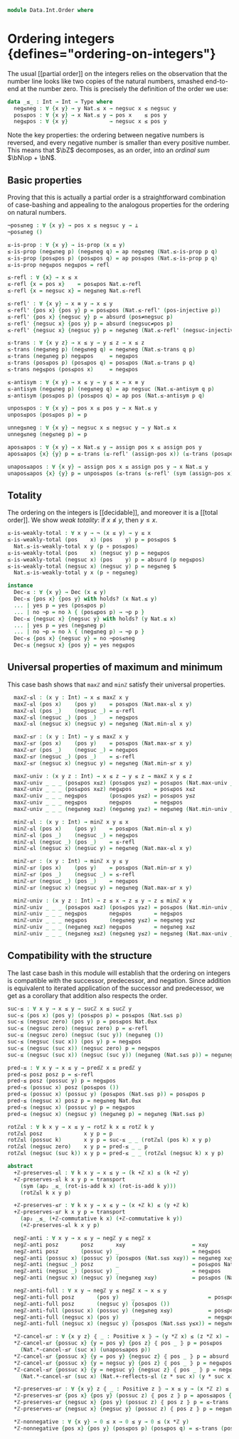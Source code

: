 <!--
```agda
open import 1Lab.HLevel.Closure
open import 1Lab.HLevel
open import 1Lab.Path
open import 1Lab.Type

open import Data.Int.Properties
open import Data.Int.Base
open import Data.Dec

import Data.Nat.Properties as Nat
import Data.Nat.Order as Nat
import Data.Nat.Base as Nat
```
-->

```agda
module Data.Int.Order where
```

# Ordering integers {defines="ordering-on-integers"}

The usual [[partial order]] on the integers relies on the observation
that the number line looks like two copies of the natural numbers,
smashed end-to-end at the number zero. This is precisely the definition
of the order we use:

```agda
data _≤_ : Int → Int → Type where
  neg≤neg : ∀ {x y} → y Nat.≤ x → negsuc x ≤ negsuc y
  pos≤pos : ∀ {x y} → x Nat.≤ y → pos x    ≤ pos y
  neg≤pos : ∀ {x y}             → negsuc x ≤ pos y
```

Note the key properties: the ordering between negative numbers is
reversed, and every negative number is smaller than every positive
number.  This means that $\bZ$ decomposes, as an order, into an _ordinal
sum_ $\bN\op + \bN$.

## Basic properties

Proving that this is actually a partial order is a straightforward
combination of case-bashing and appealing to the analogous properties
for the ordering on natural numbers.

```agda
¬pos≤neg : ∀ {x y} → pos x ≤ negsuc y → ⊥
¬pos≤neg ()

≤-is-prop : ∀ {x y} → is-prop (x ≤ y)
≤-is-prop (neg≤neg p) (neg≤neg q) = ap neg≤neg (Nat.≤-is-prop p q)
≤-is-prop (pos≤pos p) (pos≤pos q) = ap pos≤pos (Nat.≤-is-prop p q)
≤-is-prop neg≤pos neg≤pos = refl

≤-refl : ∀ {x} → x ≤ x
≤-refl {x = pos x}    = pos≤pos Nat.≤-refl
≤-refl {x = negsuc x} = neg≤neg Nat.≤-refl

≤-refl' : ∀ {x y} → x ≡ y → x ≤ y
≤-refl' {pos x} {pos y} p = pos≤pos (Nat.≤-refl' (pos-injective p))
≤-refl' {pos x} {negsuc y} p = absurd (pos≠negsuc p)
≤-refl' {negsuc x} {pos y} p = absurd (negsuc≠pos p)
≤-refl' {negsuc x} {negsuc y} p = neg≤neg (Nat.≤-refl' (negsuc-injective (sym p)))

≤-trans : ∀ {x y z} → x ≤ y → y ≤ z → x ≤ z
≤-trans (neg≤neg p) (neg≤neg q) = neg≤neg (Nat.≤-trans q p)
≤-trans (neg≤neg p) neg≤pos     = neg≤pos
≤-trans (pos≤pos p) (pos≤pos q) = pos≤pos (Nat.≤-trans p q)
≤-trans neg≤pos (pos≤pos x)     = neg≤pos

≤-antisym : ∀ {x y} → x ≤ y → y ≤ x → x ≡ y
≤-antisym (neg≤neg p) (neg≤neg q) = ap negsuc (Nat.≤-antisym q p)
≤-antisym (pos≤pos p) (pos≤pos q) = ap pos (Nat.≤-antisym p q)

unpos≤pos : ∀ {x y} → pos x ≤ pos y → x Nat.≤ y
unpos≤pos (pos≤pos p) = p

unneg≤neg : ∀ {x y} → negsuc x ≤ negsuc y → y Nat.≤ x
unneg≤neg (neg≤neg p) = p

apos≤apos : ∀ {x y} → x Nat.≤ y → assign pos x ≤ assign pos y
apos≤apos {x} {y} p = ≤-trans (≤-refl' (assign-pos x)) (≤-trans (pos≤pos p) (≤-refl' (sym (assign-pos y))))

unapos≤apos : ∀ {x y} → assign pos x ≤ assign pos y → x Nat.≤ y
unapos≤apos {x} {y} p = unpos≤pos (≤-trans (≤-refl' (sym (assign-pos x))) (≤-trans p (≤-refl' (assign-pos y))))
```

## Totality

The ordering on the integers is [[decidable]], and moreover it is a
[[total order]]. We show _weak totality_: if $x \not\le y$, then $y \le
x$.

```agda
≤-is-weakly-total : ∀ x y → ¬ (x ≤ y) → y ≤ x
≤-is-weakly-total (pos    x) (pos    y) p = pos≤pos $
  Nat.≤-is-weakly-total x y (p ∘ pos≤pos)
≤-is-weakly-total (pos    x) (negsuc y) p = neg≤pos
≤-is-weakly-total (negsuc x) (pos    y) p = absurd (p neg≤pos)
≤-is-weakly-total (negsuc x) (negsuc y) p = neg≤neg $
  Nat.≤-is-weakly-total y x (p ∘ neg≤neg)

instance
  Dec-≤ : ∀ {x y} → Dec (x ≤ y)
  Dec-≤ {pos x} {pos y} with holds? (x Nat.≤ y)
  ... | yes p = yes (pos≤pos p)
  ... | no ¬p = no λ { (pos≤pos p) → ¬p p }
  Dec-≤ {negsuc x} {negsuc y} with holds? (y Nat.≤ x)
  ... | yes p = yes (neg≤neg p)
  ... | no ¬p = no λ { (neg≤neg p) → ¬p p }
  Dec-≤ {pos x} {negsuc y} = no ¬pos≤neg
  Dec-≤ {negsuc x} {pos y} = yes neg≤pos
```

<!--
```agda
  H-Level-≤ : ∀ {n x y} → H-Level (x ≤ y) (suc n)
  H-Level-≤ = prop-instance ≤-is-prop
```
-->

## Universal properties of maximum and minimum

This case bash shows that `maxℤ` and `minℤ` satisfy their
universal properties.

<!--
```agda
abstract
```
-->

```agda
  maxℤ-≤l : (x y : Int) → x ≤ maxℤ x y
  maxℤ-≤l (pos x)    (pos y)    = pos≤pos (Nat.max-≤l x y)
  maxℤ-≤l (pos _)    (negsuc _) = ≤-refl
  maxℤ-≤l (negsuc _) (pos _)    = neg≤pos
  maxℤ-≤l (negsuc x) (negsuc y) = neg≤neg (Nat.min-≤l x y)

  maxℤ-≤r : (x y : Int) → y ≤ maxℤ x y
  maxℤ-≤r (pos x)    (pos y)    = pos≤pos (Nat.max-≤r x y)
  maxℤ-≤r (pos _)    (negsuc _) = neg≤pos
  maxℤ-≤r (negsuc _) (pos _)    = ≤-refl
  maxℤ-≤r (negsuc x) (negsuc y) = neg≤neg (Nat.min-≤r x y)

  maxℤ-univ : (x y z : Int) → x ≤ z → y ≤ z → maxℤ x y ≤ z
  maxℤ-univ _ _ _ (pos≤pos x≤z) (pos≤pos y≤z) = pos≤pos (Nat.max-univ _ _ _ x≤z y≤z)
  maxℤ-univ _ _ _ (pos≤pos x≤z) neg≤pos       = pos≤pos x≤z
  maxℤ-univ _ _ _ neg≤pos       (pos≤pos y≤z) = pos≤pos y≤z
  maxℤ-univ _ _ _ neg≤pos       neg≤pos       = neg≤pos
  maxℤ-univ _ _ _ (neg≤neg x≥z) (neg≤neg y≥z) = neg≤neg (Nat.min-univ _ _ _ x≥z y≥z)

  minℤ-≤l : (x y : Int) → minℤ x y ≤ x
  minℤ-≤l (pos x)    (pos y)    = pos≤pos (Nat.min-≤l x y)
  minℤ-≤l (pos _)    (negsuc _) = neg≤pos
  minℤ-≤l (negsuc _) (pos _)    = ≤-refl
  minℤ-≤l (negsuc x) (negsuc y) = neg≤neg (Nat.max-≤l x y)

  minℤ-≤r : (x y : Int) → minℤ x y ≤ y
  minℤ-≤r (pos x)    (pos y)    = pos≤pos (Nat.min-≤r x y)
  minℤ-≤r (pos _)    (negsuc _) = ≤-refl
  minℤ-≤r (negsuc _) (pos _)    = neg≤pos
  minℤ-≤r (negsuc x) (negsuc y) = neg≤neg (Nat.max-≤r x y)

  minℤ-univ : (x y z : Int) → z ≤ x → z ≤ y → z ≤ minℤ x y
  minℤ-univ _ _ _ (pos≤pos x≥z) (pos≤pos y≥z) = pos≤pos (Nat.min-univ _ _ _ x≥z y≥z)
  minℤ-univ _ _ _ neg≤pos       neg≤pos       = neg≤pos
  minℤ-univ _ _ _ neg≤pos       (neg≤neg y≤z) = neg≤neg y≤z
  minℤ-univ _ _ _ (neg≤neg x≤z) neg≤pos       = neg≤neg x≤z
  minℤ-univ _ _ _ (neg≤neg x≤z) (neg≤neg y≤z) = neg≤neg (Nat.max-univ _ _ _ x≤z y≤z)
```

## Compatibility with the structure

The last case bash in this module will establish that the ordering on
integers is compatible with the successor, predecessor, and negation.
Since addition is equivalent to iterated application of the successor
and predecessor, we get as a corollary that addition also respects
the order.

```agda
suc-≤ : ∀ x y → x ≤ y → sucℤ x ≤ sucℤ y
suc-≤ (pos x) (pos y) (pos≤pos p) = pos≤pos (Nat.s≤s p)
suc-≤ (negsuc zero) (pos y) p = pos≤pos Nat.0≤x
suc-≤ (negsuc zero) (negsuc zero) p = ≤-refl
suc-≤ (negsuc zero) (negsuc (suc y)) (neg≤neg ())
suc-≤ (negsuc (suc x)) (pos y) p = neg≤pos
suc-≤ (negsuc (suc x)) (negsuc zero) p = neg≤pos
suc-≤ (negsuc (suc x)) (negsuc (suc y)) (neg≤neg (Nat.s≤s p)) = neg≤neg p

pred-≤ : ∀ x y → x ≤ y → predℤ x ≤ predℤ y
pred-≤ posz posz p = ≤-refl
pred-≤ posz (possuc y) p = neg≤pos
pred-≤ (possuc x) posz (pos≤pos ())
pred-≤ (possuc x) (possuc y) (pos≤pos (Nat.s≤s p)) = pos≤pos p
pred-≤ (negsuc x) posz p = neg≤neg Nat.0≤x
pred-≤ (negsuc x) (possuc y) p = neg≤pos
pred-≤ (negsuc x) (negsuc y) (neg≤neg p) = neg≤neg (Nat.s≤s p)

rotℤ≤l : ∀ k x y → x ≤ y → rotℤ k x ≤ rotℤ k y
rotℤ≤l posz             x y p = p
rotℤ≤l (possuc k)       x y p = suc-≤ _ _ (rotℤ≤l (pos k) x y p)
rotℤ≤l (negsuc zero)    x y p = pred-≤ _ _ p
rotℤ≤l (negsuc (suc k)) x y p = pred-≤ _ _ (rotℤ≤l (negsuc k) x y p)

abstract
  +ℤ-preserves-≤l : ∀ k x y → x ≤ y → (k +ℤ x) ≤ (k +ℤ y)
  +ℤ-preserves-≤l k x y p = transport
    (sym (ap₂ _≤_ (rot-is-add k x) (rot-is-add k y)))
    (rotℤ≤l k x y p)

  +ℤ-preserves-≤r : ∀ k x y → x ≤ y → (x +ℤ k) ≤ (y +ℤ k)
  +ℤ-preserves-≤r k x y p = transport
    (ap₂ _≤_ (+ℤ-commutative k x) (+ℤ-commutative k y))
    (+ℤ-preserves-≤l k x y p)

  negℤ-anti : ∀ x y → x ≤ y → negℤ y ≤ negℤ x
  negℤ-anti posz       posz       x≤y                     = x≤y
  negℤ-anti posz       (possuc y) _                       = neg≤pos
  negℤ-anti (possuc x) (possuc y) (pos≤pos (Nat.s≤s x≤y)) = neg≤neg x≤y
  negℤ-anti (negsuc _) posz       _                       = pos≤pos Nat.0≤x
  negℤ-anti (negsuc _) (possuc y) _                       = neg≤pos
  negℤ-anti (negsuc x) (negsuc y) (neg≤neg x≤y)           = pos≤pos (Nat.s≤s x≤y)

  negℤ-anti-full : ∀ x y → negℤ y ≤ negℤ x → x ≤ y
  negℤ-anti-full posz       (pos y)    _                       = pos≤pos Nat.0≤x
  negℤ-anti-full posz       (negsuc y) (pos≤pos ())
  negℤ-anti-full (possuc x) (possuc y) (neg≤neg x≤y)           = pos≤pos (Nat.s≤s x≤y)
  negℤ-anti-full (negsuc x) (pos y)    _                       = neg≤pos
  negℤ-anti-full (negsuc x) (negsuc y) (pos≤pos (Nat.s≤s y≤x)) = neg≤neg y≤x

  *ℤ-cancel-≤r : ∀ {x y z} ⦃ _ : Positive x ⦄ → (y *ℤ x) ≤ (z *ℤ x) → y ≤ z
  *ℤ-cancel-≤r {possuc x} {y = pos y} {pos z} ⦃ pos _ ⦄ p = pos≤pos
    (Nat.*-cancel-≤r (suc x) (unapos≤apos p))
  *ℤ-cancel-≤r {possuc x} {y = pos y} {negsuc z} ⦃ pos _ ⦄ p = absurd (¬pos≤neg (≤-trans (≤-refl' (sym (assign-pos (y * suc x)))) p))
  *ℤ-cancel-≤r {possuc x} {y = negsuc y} {pos z} ⦃ pos _ ⦄ p = neg≤pos
  *ℤ-cancel-≤r {possuc x} {y = negsuc y} {negsuc z} ⦃ pos _ ⦄ p = neg≤neg
    (Nat.*-cancel-≤r (suc x) (Nat.+-reflects-≤l (z * suc x) (y * suc x) x (unneg≤neg p)))

  *ℤ-preserves-≤r : ∀ {x y} z ⦃ _ : Positive z ⦄ → x ≤ y → (x *ℤ z) ≤ (y *ℤ z)
  *ℤ-preserves-≤r {pos x} {pos y} (possuc z) ⦃ pos z ⦄ p = apos≤apos {x * suc z} {y * suc z} (Nat.*-preserves-≤r x y (suc z) (unpos≤pos p))
  *ℤ-preserves-≤r {negsuc x} {pos y} (possuc z) ⦃ pos z ⦄ p = ≤-trans neg≤pos (≤-refl' (sym (assign-pos (y * suc z))))
  *ℤ-preserves-≤r {negsuc x} {negsuc y} (possuc z) ⦃ pos z ⦄ p = neg≤neg (Nat.+-preserves-≤l (y * suc z) (x * suc z) z (Nat.*-preserves-≤r y x (suc z) (unneg≤neg p)))

  *ℤ-nonnegative : ∀ {x y} → 0 ≤ x → 0 ≤ y → 0 ≤ (x *ℤ y)
  *ℤ-nonnegative {pos x} {pos y} (pos≤pos p) (pos≤pos q) = ≤-trans (pos≤pos Nat.0≤x) (≤-refl' (sym (assign-pos (x * y))))
```
